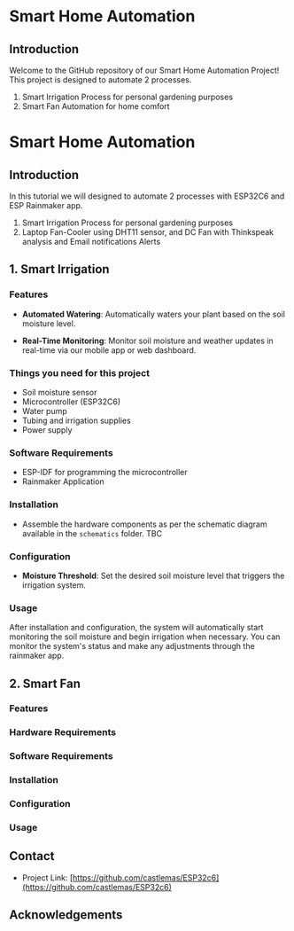 # Smart Home Automation

## Introduction
Welcome to the GitHub repository of our Smart Home Automation Project! This project is designed to automate 2 processes. 
1. Smart Irrigation Process for personal gardening purposes
2. Smart Fan Automation for home comfort

# Smart Home Automation

## Introduction
In this tutorial we will designed to automate 2 processes with ESP32C6 and ESP Rainmaker app.
1. Smart Irrigation Process for personal gardening purposes
2. Laptop Fan-Cooler using DHT11 sensor, and DC Fan with Thinkspeak analysis and Email notifications Alerts 

## 1. Smart Irrigation
### Features
- **Automated Watering**: Automatically waters your plant based on the soil moisture level.
<!-- - **Easy Configuration**: A user-friendly interface to set up and manage watering schedules. -->
- **Real-Time Monitoring**: Monitor soil moisture and weather updates in real-time via our mobile app or web dashboard.
<!-- - **Energy Efficient**: Designed to save water and reduce energy consumption by using advanced algorithms to determine the precise amount of water needed. -->

### Things you need for this project
- Soil moisture sensor
- Microcontroller (ESP32C6)
- Water pump
- Tubing and irrigation supplies
- Power supply

### Software Requirements
- ESP-IDF for programming the microcontroller
- Rainmaker Application

### Installation
- Assemble the hardware components as per the schematic diagram available in the `schematics` folder.
TBC


### Configuration
- **Moisture Threshold**: Set the desired soil moisture level that triggers the irrigation system.
<!-- - **Watering Schedule**: Customize the watering intervals and duration according to your specific needs. -->

### Usage
After installation and configuration, the system will automatically start monitoring the soil moisture and begin irrigation when necessary. You can monitor the system's status and make any adjustments through the rainmaker app.

## 2. Smart Fan
### Features



### Hardware Requirements



### Software Requirements



### Installation



### Configuration



### Usage



## Contact
- Project Link: [https://github.com/castlemas/ESP32c6](https://github.com/castlemas/ESP32c6)

## Acknowledgements


